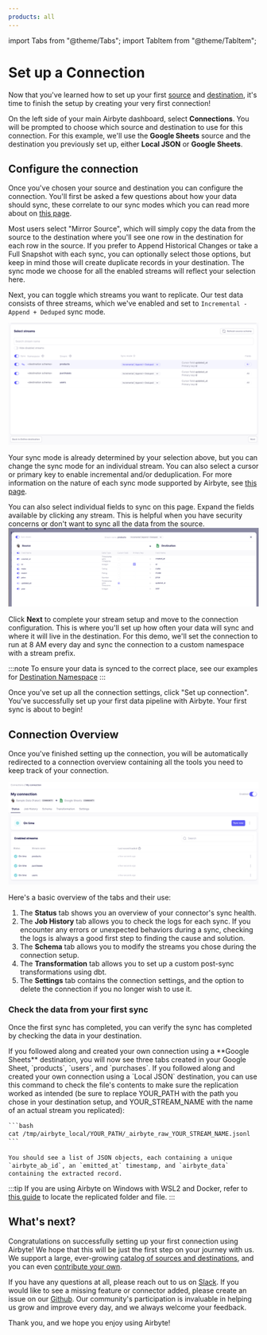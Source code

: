```yaml
---
products: all
---
```


import Tabs from "@theme/Tabs";
import TabItem from "@theme/TabItem";

# Set up a Connection

Now that you've learned how to set up your first [source](./add-a-source) and [destination](./add-a-destination), it's time to finish the setup by creating your very first connection!

On the left side of your main Airbyte dashboard, select **Connections**. You will be prompted to choose which source and destination to use for this connection. For this example, we'll use the **Google Sheets** source and the destination you previously set up, either **Local JSON** or **Google Sheets**.

## Configure the connection

Once you've chosen your source and destination you can configure the connection. You'll first be asked a few questions about how your data should sync, these correlate to our sync modes which you can read more about on [this page](/cloud/managing-airbyte-cloud/configuring-connections.md).

Most users select "Mirror Source", which will simply copy the data from the source to the destination where you'll see one row in the destination for each row in the source. If you prefer to Append Historical Changes or take a Full Snapshot with each sync, you can optionally select those options, but keep in mind those will create duplicate records in your destination. The sync mode we choose for all the enabled streams will reflect your selection here.

<Arcade id="9E7CQiWoHtFvB12Yd5zN" title="Getting Started (Select Streams)" />

Next, you can toggle which streams you want to replicate. Our test data consists of three streams, which we've enabled and set to `Incremental - Append + Deduped` sync mode.

![Setup streams](./assets/getting-started-select-streams.png)

Your sync mode is already determined by your selection above, but you can change the sync mode for an individual stream. You can also select a cursor or primary key to enable incremental and/or deduplication. For more information on the nature of each sync mode supported by Airbyte, see [this page](/using-airbyte/core-concepts/sync-modes).

You can also select individual fields to sync on this page. Expand the fields available by clicking any stream. This is helpful when you have security concerns or don't want to sync all the data from the source.
![Column Selection](./assets/getting-started-column-selection.png)

Click **Next** to complete your stream setup and move to the connection configuration. This is where you'll set up how often your data will sync and where it will live in the destination. For this demo, we'll set the connection to run at 8 AM every day and sync the connection to a custom namespace with a stream prefix.

<Arcade id="KdySgaUBwroRxkYLnemX" title="Getting Started (Configure Connection)" />

:::note
To ensure your data is synced to the correct place, see our examples for [Destination Namespace](/using-airbyte/core-concepts/namespaces.md)
:::

Once you've set up all the connection settings, click "Set up connection". You've successfully set up your first data pipeline with Airbyte. Your first sync is about to begin!

## Connection Overview

Once you've finished setting up the connection, you will be automatically redirected to a connection overview containing all the tools you need to keep track of your connection.

![Connection dashboard](./assets/getting-started-status-page.png)

Here's a basic overview of the tabs and their use:

1. The **Status** tab shows you an overview of your connector's sync health.
2. The **Job History** tab allows you to check the logs for each sync. If you encounter any errors or unexpected behaviors during a sync, checking the logs is always a good first step to finding the cause and solution.
3. The **Schema** tab allows you to modify the streams you chose during the connection setup.
4. The **Transformation** tab allows you to set up a custom post-sync transformations using dbt.
5. The **Settings** tab contains the connection settings, and the option to delete the connection if you no longer wish to use it.

### Check the data from your first sync

Once the first sync has completed, you can verify the sync has completed by checking the data in your destination.

<Tabs groupId="cloud-hosted">
  <TabItem value="cloud" label="Cloud">
     If you followed along and created your own connection using a **Google Sheets** destination, you will now see three tabs created in your Google Sheet, `products`, `users`, and `purchases`.

  </TabItem>
  <TabItem value="self-managed" label="Self Hosted">
    If you followed along and created your own connection using a `Local JSON` destination, you can use this command to check the file's contents to make sure the replication worked as intended (be sure to replace YOUR_PATH with the path you chose in your destination setup, and YOUR_STREAM_NAME with the name of an actual stream you replicated):

    ```bash
    cat /tmp/airbyte_local/YOUR_PATH/_airbyte_raw_YOUR_STREAM_NAME.jsonl
    ```

    You should see a list of JSON objects, each containing a unique `airbyte_ab_id`, an `emitted_at` timestamp, and `airbyte_data` containing the extracted record.

:::tip
If you are using Airbyte on Windows with WSL2 and Docker, refer to [this guide](/integrations/locating-files-local-destination.md) to locate the replicated folder and file.
:::

  </TabItem>
</Tabs>

## What's next?

Congratulations on successfully setting up your first connection using Airbyte! We hope that this will be just the first step on your journey with us. We support a large, ever-growing [catalog of sources and destinations](/integrations/), and you can even [contribute your own](/connector-development/).

If you have any questions at all, please reach out to us on [Slack](https://slack.airbyte.io/). If you would like to see a missing feature or connector added, please create an issue on our [Github](https://github.com/airbytehq/airbyte). Our community's participation is invaluable in helping us grow and improve every day, and we always welcome your feedback.

Thank you, and we hope you enjoy using Airbyte!
